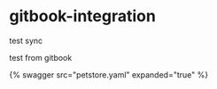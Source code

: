 # gitbook-integration

test sync



test from gitbook

{% swagger src="petstore.yaml" expanded="true" %}  
